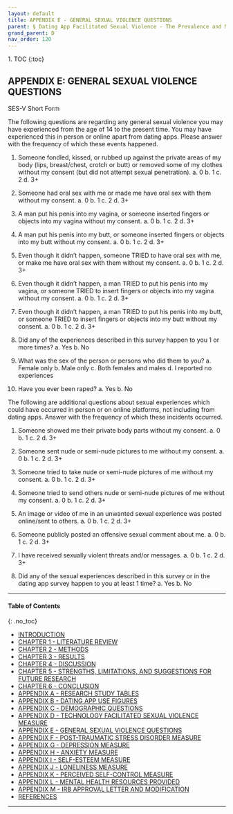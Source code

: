 ```yaml
---
layout: default
title: APPENDIX E - GENERAL SEXUAL VIOLENCE QUESTIONS        
parent: § Dating App Facilitated Sexual Violence - The Prevalence and Mental Health Effects  
grand_parent: D 
nav_order: 120 
---
```

<style>
.dont-break-out {
  /* These are technically the same, but use both */
  overflow-wrap: break-word;
  word-wrap: break-word;

     -ms-word-break: break-all;
  /* This is the dangerous one in WebKit, as it breaks things wherever */
  word-break: break-all;
  /* Instead use this non-standard one: */
  word-break: break-word;
}

.youtube-container {
    position: relative;
    width: 100%;
    height: 0;
    padding-bottom: 56.25%;
}
.youtube-video {
    position: absolute;
    top: 0;
    left: 0;
    width: 100%;
    height: 100%;
}

</style>

<div class="dont-break-out" markdown="1">
1. TOC
{:toc}

## APPENDIX E: GENERAL SEXUAL VIOLENCE QUESTIONS

SES-V Short Form 

The following questions are regarding any general sexual violence you may have experienced from the age of 14 to the present time. You may have experienced this in person or online apart from dating apps. Please answer with the frequency of which these events happened.

1. Someone fondled, kissed, or rubbed up against the private areas of my body (lips, breast/chest, crotch or butt) or removed some of my clothes without my consent (but did not attempt sexual penetration).
    a. 0
    b. 1
    c. 2
    d. 3+

2. Someone had oral sex with me or made me have oral sex with them without my consent.
    a. 0
    b. 1
    c. 2
    d. 3+

3. A man put his penis into my vagina, or someone inserted fingers or objects into my vagina without my consent.
    a. 0
    b. 1
    c. 2
    d. 3+

4. A man put his penis into my butt, or someone inserted fingers or objects into my butt without my consent.
    a. 0
    b. 1
    c. 2
    d. 3+

5. Even though it didn’t happen, someone TRIED to have oral sex with me, or make me have oral sex with them without my consent.
    a. 0
    b. 1
    c. 2
    d. 3+

6. Even though it didn’t happen, a man TRIED to put his penis into my vagina, or someone TRIED to insert fingers or objects into my vagina without my consent.
    a. 0
    b. 1
    c. 2
    d. 3+

7. Even though it didn’t happen, a man TRIED to put his penis into my butt, or someone TRIED to insert fingers or objects into my butt without my consent.
    a. 0
    b. 1
    c. 2
    d. 3+

8. Did any of the experiences described in this survey happen to you 1 or more times?
    a. Yes
    b. No

9. What was the sex of the person or persons who did them to you?
    a. Female only
    b. Male only
    c. Both females and males
    d. I reported no experiences

10. Have you ever been raped?
    a. Yes
    b. No

The following are additional questions about sexual experiences which could have occurred in person or on online platforms, not including from dating apps. Answer with the frequency of which these incidents occurred.

1. Someone showed me their private body parts without my consent.
    a. 0
    b. 1
    c. 2
    d. 3+

2.  Someone sent nude or semi-nude pictures to me without my consent.
    a. 0
    b. 1
    c. 2
    d. 3+

3. Someone tried to take nude or semi-nude pictures of me without my consent.
    a. 0
    b. 1
    c. 2
    d. 3+

4. Someone tried to send others nude or semi-nude pictures of me without my consent.
    a. 0
    b. 1
    c. 2
    d. 3+

5. An image or video of me in an unwanted sexual experience was posted online/sent to others.
    a. 0
    b. 1
    c. 2
    d. 3+

6. Someone publicly posted an offensive sexual comment about me.
    a. 0
    b. 1
    c. 2
    d. 3+

7. I have received sexually violent threats and/or messages.
    a. 0
    b. 1
c. 2
d. 3+

8. Did any of the sexual experiences described in this survey or in the dating app survey happen to you at least 1 time?
    a. Yes
    b. No

***

#### Table of Contents
{: .no_toc}

<ul><li> <a href="/docs/D/dating-app-facilitated-sexual-violence-the-prevalence-and-mental-health-effects-1/">INTRODUCTION</a></li><li> <a href="/docs/D/dating-app-facilitated-sexual-violence-the-prevalence-and-mental-health-effects-2/">CHAPTER 1 - LITERATURE REVIEW</a></li><li> <a href="/docs/D/dating-app-facilitated-sexual-violence-the-prevalence-and-mental-health-effects-3/">CHAPTER 2 - METHODS</a></li><li> <a href="/docs/D/dating-app-facilitated-sexual-violence-the-prevalence-and-mental-health-effects-4/">CHAPTER 3 - RESULTS</a></li><li> <a href="/docs/D/dating-app-facilitated-sexual-violence-the-prevalence-and-mental-health-effects-5/">CHAPTER 4 - DISCUSSION</a></li><li> <a href="/docs/D/dating-app-facilitated-sexual-violence-the-prevalence-and-mental-health-effects-6/">CHAPTER 5 - STRENGTHS, LIMITATIONS, AND SUGGESTIONS FOR FUTURE RESEARCH</a></li><li> <a href="/docs/D/dating-app-facilitated-sexual-violence-the-prevalence-and-mental-health-effects-7/">CHAPTER 6 - CONCLUSION</a></li><li> <a href="/docs/D/dating-app-facilitated-sexual-violence-the-prevalence-and-mental-health-effects-8/">APPENDIX A - RESEARCH STUDY TABLES</a></li><li> <a href="/docs/D/dating-app-facilitated-sexual-violence-the-prevalence-and-mental-health-effects-9/">APPENDIX B - DATING APP USE FIGURES</a></li><li> <a href="/docs/D/dating-app-facilitated-sexual-violence-the-prevalence-and-mental-health-effects-10/">APPENDIX C - DEMOGRAPHIC QUESTIONS</a></li><li> <a href="/docs/D/dating-app-facilitated-sexual-violence-the-prevalence-and-mental-health-effects-11/">APPENDIX D - TECHNOLOGY FACILITATED SEXUAL VIOLENCE MEASURE</a></li><li> <a href="/docs/D/dating-app-facilitated-sexual-violence-the-prevalence-and-mental-health-effects-12/">APPENDIX E - GENERAL SEXUAL VIOLENCE QUESTIONS</a></li><li> <a href="/docs/D/dating-app-facilitated-sexual-violence-the-prevalence-and-mental-health-effects-13/">APPENDIX F - POST-TRAUMATIC STRESS DISORDER MEASURE</a></li><li> <a href="/docs/D/dating-app-facilitated-sexual-violence-the-prevalence-and-mental-health-effects-14/">APPENDIX G - DEPRESSION MEASURE</a></li><li> <a href="/docs/D/dating-app-facilitated-sexual-violence-the-prevalence-and-mental-health-effects-15/">APPENDIX H - ANXIETY MEASURE</a></li><li> <a href="/docs/D/dating-app-facilitated-sexual-violence-the-prevalence-and-mental-health-effects-16/">APPENDIX I - SELF-ESTEEM MEASURE</a></li><li> <a href="/docs/D/dating-app-facilitated-sexual-violence-the-prevalence-and-mental-health-effects-17/">APPENDIX J - LONELINESS MEASURE</a></li><li> <a href="/docs/D/dating-app-facilitated-sexual-violence-the-prevalence-and-mental-health-effects-18/">APPENDIX K - PERCEIVED SELF-CONTROL MEASURE</a></li><li> <a href="/docs/D/dating-app-facilitated-sexual-violence-the-prevalence-and-mental-health-effects-19/">APPENDIX L - MENTAL HEALTH RESOURCES PROVIDED</a></li><li> <a href="/docs/D/dating-app-facilitated-sexual-violence-the-prevalence-and-mental-health-effects-20/">APPENDIX M - IRB APPROVAL LETTER AND MODIFICATION</a></li><li> <a href="/docs/D/dating-app-facilitated-sexual-violence-the-prevalence-and-mental-health-effects-21/">REFERENCES</a></li></ul>

***

</div>
